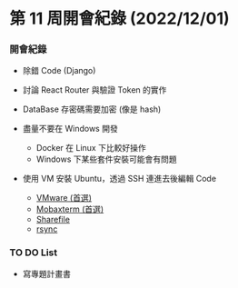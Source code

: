 # 第 11 周開會紀錄 (2022/12/01)

### 開會紀錄

- 除錯 Code (Django)

- 討論 React Router 與驗證 Token 的實作

- DataBase 存密碼需要加密 (像是 hash)

- 盡量不要在 Windows 開發

  - Docker 在 Linux 下比較好操作
  - Windows 下某些套件安裝可能會有問題

- 使用 VM 安裝 Ubuntu，透過 SSH 連進去後編輯 Code

  - [VMware (首選)](https://www.vmware.com/tw.html)
  - [Mobaxterm (首選)](https://mobaxterm.mobatek.net/download.html)
  - [Sharefile](https://www.sharefile.com/)
  - [rsync](https://ithelp.ithome.com.tw/articles/10219308) 

### TO DO List
- 寫專題計畫書